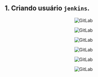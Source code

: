 ## 1. Criando usuário `jenkins`.

<p align="center">
  <img alt="GitLab" src="../../data/gitlab-images/git-admin-1.png">
</p>

<p align="center">
  <img alt="GitLab" src="../../data/gitlab-images/git-admin-2.png">
</p>

<p align="center">
  <img alt="GitLab" src="../../data/gitlab-images/git-admin-5.png">
</p>

<p align="center">
  <img alt="GitLab" src="../../data/gitlab-images/git-admin-6.png">
</p>

<p align="center">
  <img alt="GitLab" src="../../data/gitlab-images/git-admin-7.png">
</p>

<p align="center">
  <img alt="GitLab" src="../../data/gitlab-images/git-admin-8.png">
</p>